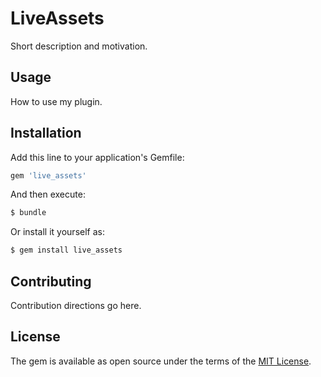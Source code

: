 # LiveAssets
Short description and motivation.

## Usage
How to use my plugin.

## Installation
Add this line to your application's Gemfile:

```ruby
gem 'live_assets'
```

And then execute:
```bash
$ bundle
```

Or install it yourself as:
```bash
$ gem install live_assets
```

## Contributing
Contribution directions go here.

## License
The gem is available as open source under the terms of the [MIT License](https://opensource.org/licenses/MIT).
